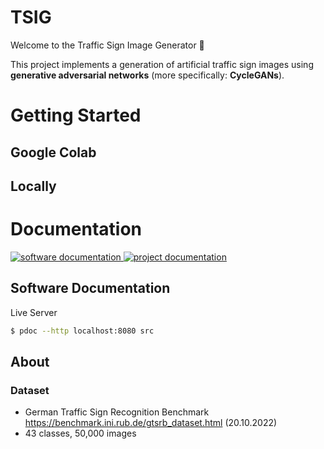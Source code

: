 # TSIG
Welcome to the Traffic Sign Image Generator 👋

This project implements a generation of artificial traffic sign images using **generative adversarial networks** (more specifically: **CycleGANs**).

# Getting Started
## Google Colab
## Locally

# Documentation
<p>
  <a href="doc/Software%20Documentation/src" target="_blank">
    <img alt="software documentation" src="https://img.shields.io/badge/software%20documentation-html-brightgreen" />
  </a>
  <a href="doc/dokumentation.pdf" target="_blank">
    <img alt="project documentation" src="https://img.shields.io/badge/project%20documentation-pdf-brightgreen" />
  </a>
</p>

## Software Documentation
Live Server
```bash
$ pdoc --http localhost:8080 src
```

## About
### Dataset
- German Traffic Sign Recognition Benchmark
<br> https://benchmark.ini.rub.de/gtsrb_dataset.html (20.10.2022)
- 43 classes, 50,000 images
